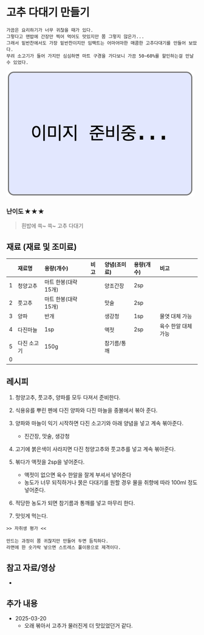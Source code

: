 # 고추 다대기 만들기

```
가끔은 요리하기가 너무 귀찮을 때가 있다.
그렇다고 맨밥에 간장만 찍어 먹어도 맛있지만 쫌 그렇지 않은가...
그래서 밑반찬에서도 가장 밑반찬이지만 임팩트는 어마어마한 매콤한 고추다대기를 만들어 보았다.
무려 소고기가 들어 가지만 심심하면 마트 구경을 가다보니 가끔 50~60%를 할인하는걸 만날 수 있었다.
```

![이미지 준비중](<../../_assets/img/이미지 준비중.png>)

### 난이도 ✭ ✭ ✭
> 흰밥에 쓱~ 쓱~ 고추 다대기


## 재료 (재료 및 조미료)
||재료명|용량(개수)|비고|양념(조미료)|용량(개수)|비고|
|:-:|:--|:--|:--|:--|:--|:--|
|1|청양고추|마트 한봉(대략 15개)||양조간장|2sp||
|2|풋고추|마트 한봉(대략 15개)||맛술|2sp||
|3|양파|반개||생강청|1sp|물엿 대체 가능|
|4|다진마늘|1sp||액젓|2sp|육수 한알 대체 가능|
|5|다진 소고기|150g||참기름/통깨|||
|0|||||||


## 레시피
1.  청양고추, 풋고추, 양파를 모두 다져서 준비한다.

1. 식용유를 뿌린 펜에 다진 양파와 다진 마늘을 중불에서 볶아 준다.

1. 양파와 마늘이 익기 시작하면 다진 소고기와 아래 양념을 넣고 계속 볶아준다.
    - 진간장, 맛술, 생강청

1. 고기에 붉은색이 사라지면 다진 청양고추와 풋고추를 넣고 계속 볶아준다.

1. 볶다가 액젓을 2sp을 넣어준다.
    - 액젓이 없으면 육수 한알을 잘게 부셔서 넣어준다 
    - 농도가 너무 되직하거나 묽은 다대기를 원할 경우 물을 취향에 따라 100ml 정도 넣어준다.

1. 적당한 농도가 되면 참기름과 통깨를 넣고 마무리 한다.

1. 맛잇게 먹는다.


~~~
>> 자취생 평가 <<

만드는 과정이 쫌 귀찮지만 만들어 두면 듬직하다.
라면에 한 숫가락 넣으면 스트레스 풀이용으로 제격이다.
~~~

## 참고 자료/영상
- []()

## 추가 내용
- 2025-03-20
    - 오래 볶아서 고추가 물러진게 더 맛있었던거 같다.